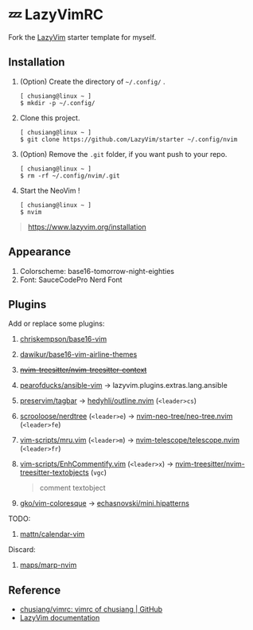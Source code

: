 # 💤 LazyVimRC

Fork the [LazyVim](https://github.com/LazyVim/LazyVim) starter template for myself.

## Installation

1. (Option) Create the directory of `~/.config/` .

   ```shell
   [ chusiang@linux ~ ]
   $ mkdir -p ~/.config/
   ```

1. Clone this project.

   ```shell
   [ chusiang@linux ~ ]
   $ git clone https://github.com/LazyVim/starter ~/.config/nvim
   ```

1. (Option) Remove the `.git` folder, if you want push to your repo.

   ```shell
   [ chusiang@linux ~ ]
   $ rm -rf ~/.config/nvim/.git
   ```

1. Start the NeoVim !

   ```shell
   [ chusiang@linux ~ ]
   $ nvim
   ```

> <https://www.lazyvim.org/installation>

## Appearance

1. Colorscheme: base16-tomorrow-night-eighties
1. Font: SauceCodePro Nerd Font

## Plugins

Add or replace some plugins:

1. [chriskempson/base16-vim][base16-vim]
1. [dawikur/base16-vim-airline-themes][base16-vim-airline-themes]
1. [~~nvim-treesitter/nvim-treesitter-context~~][nvim-treesitter-context]
1. [pearofducks/ansible-vim][ansible-vim] -> lazyvim.plugins.extras.lang.ansible
1. [preservim/tagbar][tagbar] -> [hedyhli/outline.nvim][outline.nvim] (`<leader>cs`)
1. [scrooloose/nerdtree][nerdtree] (`<leader>e`) ->
   [nvim-neo-tree/neo-tree.nvim][neo-tree.nvim] (`<leader>fe`)
1. [vim-scripts/mru.vim][mru.vim] (`<leader>m`) ->
   [nvim-telescope/telescope.nvim][telescope.nvim] (`<leader>fr`)
1. [vim-scripts/EnhCommentify.vim][EnhCommentify.vim] (`<leader>x`) ->
   [nvim-treesitter/nvim-treesitter-textobjects][nvim-treesitter-textobjects]
   (`vgc`)

   > comment textobject

1. [gko/vim-coloresque][gko/vim-coloresque] -> [echasnovski/mini.hipatterns][mini.hipatterns]

TODO:

1. [mattn/calendar-vim][calendar-vim]

Discard:

1. [maps/marp-nvim][marp-nvim]

[EnhCommentify.vim]: https://github.com/vim-scripts/EnhCommentify.vim
[ansible-vim]: https://github.com/pearofducks/ansible-vim
[base16-vim-airline-themes]: https://github.com/dawikur/base16-vim-airline-themes
[base16-vim]: https://github.com/chriskempson/base16-vim
[calendar-vim]: https://github.com/mattn/calendar-vim
[gko/vim-coloresque]: https://github.com/gko/vim-coloresque
[marp-nvim]: https://github.com/mpas/marp-nvim
[mini.hipatterns]: https://github.com/echasnovski/mini.hipatterns
[mru.vim]: https://github.com/vim-scripts/mru.vim
[neo-tree.nvim]: https://github.com/nvim-neo-tree/neo-tree.nvim
[nerdtree]: https://github.com/preservim/nerdtree
[nvim-treesitter-context]: https://github.com/nvim-treesitter/nvim-treesitter-context
[nvim-treesitter-textobjects]: https://github.com/nvim-treesitter/nvim-treesitter-textobjects
[outline.nvim]: https://github.com/hedyhli/outline.nvim
[tagbar]: https://github.com/preservim/tagbar
[telescope.nvim]: https://github.com/nvim-telescope/telescope.nvim

## Reference

- [chusiang/vimrc: vimrc of chusiang | GitHub](https://github.com/chusiang/vimrc)
- [LazyVim documentation](https://lazyvim.github.io/installation)
